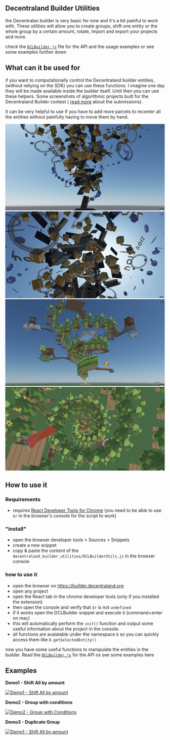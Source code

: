 ## Decentraland Builder Utilities

the Decentralan builder is very basic for now and it's a bit painful to work with. These utilities will allow you to create groups, shift one entity or the whole group by a certain amount, rotate, import and export your projects and more.

check the [`DCLBuilder.js`](decentraland_builder_utilities/DCLBuilderUtils.js) file
for the API and the usage examples
or see some examples further down 

## What can it be used for
if you want to computationally control the Decentraland builder entities, (without reliying on the SDK) you can use these functions. I imagine one day they will be made available inside the builder itself. Until then you can use these helpers.
Some screenshots of algorithmic projects built for the Decentraland Builder contest ( [read more](decentraland_competition_projects/SpiralExplosion/README.md) about the submissions).

It can be very helpful to use if you have to add more parcels to recenter all the entities without painfully having to move them by hand.

![Explosion_Exodus](decentraland_competition_projects/SpiralExplosion/builderProjects/Explosion_001_Exodus1/screenshots/Explosion_Exodus1_screenshot_07.jpg)
![Explosion_Exodus](decentraland_competition_projects/SpiralExplosion/builderProjects/Explosion_001_Exodus1/screenshots/Explosion_Exodus1_screenshot_08.jpg)
![Forest in the sky](decentraland_competition_projects/SpiralExplosion/builderProjects/Explosion_002_Forest_in_the_sky/screenshots/ForestInTheSky_09.jpg)
![Forest in the sky](decentraland_competition_projects/SpiralExplosion/builderProjects/Explosion_002_Forest_in_the_sky/screenshots/ForestInTheSky_14.jpg)


## How to use it

### Requirements
- requires [React Developer Tools for Chrome](https://chrome.google.com/webstore/detail/react-developer-tools/fmkadmapgofadopljbjfkapdkoienihi?hl=en)
(you need to be able to use `$r` in the browser's console for the script to work)

### "install"

- open the browser developer tools > Sources > Snippets
- create a new snippet
- copy & paste the content of the `decentraland_builder_utilities/DCLBuilderUtils.js` in the browser console

### how to use it
- open the browser on https://builder.decentraland.org
- open any project
- open the React tab in the chrome developer tools (only if you installed the extension)
- then open the console and verify that `$r` is not `undefined`
- if it works open the DCLBuilder snippet and execute it (command+enter on mac)
- this will automatically perform the `init()` function and output some useful information about the project in the console.
- all functions are avaialable under the namespace `D` so you can quickly access them like `D.getSelectedEntity()`


now you have some useful functions to manipulate the entities in the builder.
Read the [`DCLBuilder.js`](decentraland_builder_utilities/DCLBuilderUtils.js) for the API os see some examples here

## Examples
<!-- format for youtube videos with display img
[![Alt text](link to image)](https://youtu.be/uSMqO6b8Z3I) 
link to the image: 
http://img.youtube.com/vi/{video-id}/0.jpg
-->

**Demo1 - Shift All by amount**
 
[![Demo1 - Shift All by amount](https://img.youtube.com/vi/uSMqO6b8Z3I/0.jpg)](https://youtu.be/uSMqO6b8Z3I)


**Demo2 - Group with conditions**

[![Demo2 - Group with Conditions](https://img.youtube.com/vi/Y8SzO1L2oIA/0.jpg)](https://youtu.be/Y8SzO1L2oIA)

**Demo3 - Duplicate Group**

[![Demo1 - Shift All by amount](https://img.youtube.com/vi/FZqdbhxHjS8/0.jpg)](https://youtu.be/FZqdbhxHjS8)
